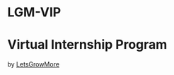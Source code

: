 # LGM-VIP

<h1>Virtual Internship Program</h1>

<p>by <a href="https://letsgrowmore.in/">LetsGrowMore</a> </p>
